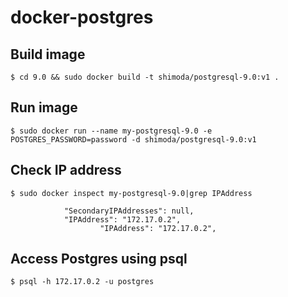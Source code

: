 # docker-postgres


## Build image
```
$ cd 9.0 && sudo docker build -t shimoda/postgresql-9.0:v1 .
```

## Run image
```
$ sudo docker run --name my-postgresql-9.0 -e POSTGRES_PASSWORD=password -d shimoda/postgresql-9.0:v1
```

## Check IP address
```
$ sudo docker inspect my-postgresql-9.0|grep IPAddress

            "SecondaryIPAddresses": null,
            "IPAddress": "172.17.0.2",
                    "IPAddress": "172.17.0.2",

```

## Access Postgres using psql

```
$ psql -h 172.17.0.2 -u postgres
```
